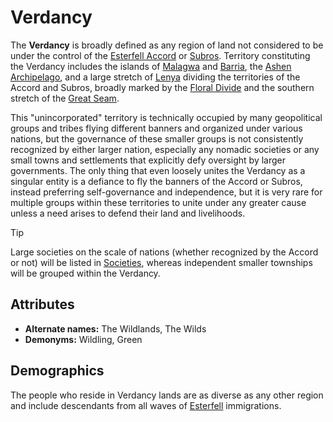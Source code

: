 # Verdancy

The **Verdancy** is broadly defined as any region of land not considered to be under the control of the [Esterfell Accord](../esterfell-accord) or [Subros](../subros). Territory constituting the Verdancy includes the islands of [Malagwa](../../mote/esterfell/malagwa) and [Barria](../../mote/esterfell/barria), the [Ashen Archipelago](../../mote/esterfell/ashen-archipelago), and a large stretch of [Lenya](../../mote/esterfell/lenya) dividing the territories of the Accord and Subros, broadly marked by the [Floral Divide](../../mote/esterfell/lenya/floral-divide) and the southern stretch of the [Great Seam](../../mote/esterfell/lenya/great-seam).

This "unincorporated" territory is technically occupied by many geopolitical groups and tribes flying different banners and organized under various nations, but the governance of these smaller groups is not consistently recognized by either larger nation, especially any nomadic societies or any small towns and settlements that explicitly defy oversight by larger governments. The only thing that even loosely unites the Verdancy as a singular entity is a defiance to fly the banners of the Accord or Subros, instead preferring self-governance and independence, but it is very rare for multiple groups within these territories to unite under any greater cause unless a need arises to defend their land and livelihoods.

> [!TIP]
> Large societies on the scale of nations (whether recognized by the Accord or not) will be listed in [Societies](../), whereas independent smaller townships will be grouped within the Verdancy.

## Attributes

- **Alternate names:** The Wildlands, The Wilds
- **Demonyms:** Wildling, Green

## Demographics

The people who reside in Verdancy lands are as diverse as any other region and include descendants from all waves of [Esterfell](../../mote/esterfell) immigrations.
